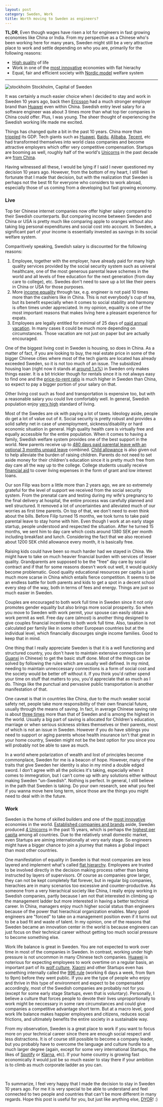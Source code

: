 ```yaml
---
layout: post
category: Sweden, Work
title: Worth moving to Sweden as engineers?
---
```


**TL;DR**, Even though wages have risen a lot for engineers in fast growing economies like China
or India. From my perspective as a Chinese who's been working here for many years, Sweden might still be
a very attractive place to work and settle depending on who you are, primarily for the following reasons:

* [High quality](https://www.usnews.com/news/best-countries/quality-of-life-rankings#) of life
* Work in one of the [most innovative](https://www.bloomberg.com/news/articles/2018-01-22/south-korea-tops-global-innovation-ranking-again-as-u-s-falls) economies with flat hierachy
* Equal, fair and efficient society with [Nordic model](https://en.wikipedia.org/wiki/Nordic_model) welfare system

----

<img src="{{ site.baseurl }}/images/stockholm.jpg" alt="stockholm"/>
<span class="image-label">Stockholm, Capital of Sweden</span>

It was certainly a much easier choice when I decided to stay and work in Sweden 10
years ago, back then [Ericsson](https://www.ericsson.com/en) had a much stronger employer brand than
[Huawei](https://www.huawei.com/en/) even within China. Swedish entry level salary for a software
engineer was about 3 times more than what top tier companies in China could offer. Plus, I was young.
The sheer thought of experiencing the Swedish working life made me excited.

Things has changed quite a bit in the past 10 years. China more than
[trippled](https://en.wikipedia.org/wiki/Historical_GDP_of_China)
its GDP. Tech giants such as [Huawei](https://www.huawei.com/en/), [Baidu](http://www.baidu.com),
[Alibaba](https://www.alibaba.com), [Tecent](https://www.tencent.com/en-us/), etc had transformed
themselves into world class companies and become attractive employers which offer very competitive
compensation. Startups are booming as well, roughly half of the
world's [Unicorns](https://en.wikipedia.org/wiki/Unicorn_(finance)) in the past decade are
[from China](https://en.wikipedia.org/wiki/List_of_unicorn_startup_companies).

Having witnessed all these, I would be lying if I said I never questioned my decision 10 years ago.
However, from the bottom of my heart, I still feel fortunate that I made that decision, but with
the realization that Sweden is perhaps not the best fit for everyone who considers to work abroad, 
especially those of us coming from a developing but fast growing economy.

### Live

Top tier Chinese internet companies now offer higher salary compared to their Swedish counterparts. But comparing 
income between Sweden and China or USA is pretty much like comparing apple to oranges without also taking
big personal expenditures and social cost into account. In Sweden, a significant part of your income
is essentially invested as savings in its social welfare system.

Comparitively speaking, Swedish salary is discounted for the following reasons:

1. Employee, together with the employer, have already paid for many high quality services provided by 
the social security system such as univeral healthcare, one of the most generous parental leave schemes in the world and all
levels of free education for the next generation (from day care to college), etc. Swedes don't need to save up a lot like their
peers in China or USA for those purposes.
2. More [income equality](https://www.cia.gov/library/publications/the-world-factbook/rankorder/2172rank.html)
through tax, e.g. engineer is not paid 10 times more than the cashiers like in China.
This is not everybody's cup of tea, but its benefit especially when it comes to social stability and harmony
is often times under appreciated. In my opinion, equality is one of the most important reasons that makes
living here a pleasant experience for expats.
3. Employees are legally entitled for minimal of 25 days of [paid annual vacation](https://www.unionen.se/in-english/annual-vacation). 
In many cases it could be much more depending on circumstances. Those vacation are not just on paper but are actually encouraged.

One of the biggest living cost in Sweden is housing, so does in China. As a matter of fact, if you are looking to
buy, the real estate price in some of the bigger Chinese cities where most of the tech giants are located has already exceeded Sweden, so it is
not too much of an issue. The subsidized housing loan (right now it stands at [around 1.x%](http://www.nasdaqomxnordic.com/bonds/sweden/mortgagerates))
in Sweden only makes things easier. It is a bit trickier though for rentals since it is not always easy
to find one and the [price-to-rent ratio](https://www.investopedia.com/terms/p/price-to-rent-ratio.asp)
is much higher in Sweden than China, so expect to pay a bigger portion of your salary on that.

Other living cost such as food and transportation is expensive too, but with a reasonable salary you could live
comfortably well. In general, Swedish population enjoy [very high](https://www.usnews.com/news/best-countries/quality-of-life-rankings#) standard of living.

Most of the Swedes are ok with paying a lot of taxes. Ideology aside, people do get a lot of value out of it. Social security
is pretty robust and provides a solid safety net in case of unemployment, sickness/disability or hard economic situation in
general. High quality health care is virtually free and equally accessible for the entire population. When it
comes to having a family, Swedish welfare system provides one of the best support in the world. New parents receive
up to [480 days paid parental leave with an optional 3 months unpaid leave](https://en.wikipedia.org/wiki/Social_security_in_Sweden#Parental_benefit) combined.
[Child allowance](https://en.wikipedia.org/wiki/Social_security_in_Sweden#Child_allowance)
is also given out to help alleviate the burden of raising children. Parents do not need to set aside money for
their children's education since it is pretty much free from day care all the way up to the college. College students
usually receive [financial aid](https://en.wikipedia.org/wiki/Student_financial_aid_(Sweden)) to cover living
expenses in the form of grant and low interest loans.

Our son Filip was born a little more than 2 years ago, we are so extremely grateful for the level of support
we received from the social security system. From the prenatal care and testing during my wife's pregnancy
to the final delivery at hospital, the entire process was carefully planned and well structured. It removed a lot
of uncertainties and alleviated much of our worries as first time parents. On top of that, we don't need to even
think about the bills. Before Filip turned 15 months, we took turns to take paid parental leave to stay home with him.
Even though I work at an early stage startup, people understood and respected the situation. After he turned
15 months, we sent him to day care which costs around 1380 SEK per month including breakfast and lunch. Considering
the fact that we also received about 1200 SEK child allowance every month, it is basically free. 

Raising kids could have been so much harder had we stayed in China. We might have to take on much heavier financial burden with services
of lesser quality. Grandparents are supposed to be the "free" day care by social contract and if that for some reasons doesn't
work out well, it would quickly become problematic. Good quality educational resources per capita is just much more scarse in China which
entails fierce competition. It seems to be an endless battle for both parents and kids to get a spot in a decent school every step
of the way, both in terms of fees and energy. Things are just so much easier in Sweden.

Couples are encouraged to both work full time in Sweden since it not only promotes gender equality but also brings more
social prosperity. So when you move to Sweden with work permit, your spouse can easily obtain a work permit as well.
Free day care (almost) is another thing designed to give couples financial incentives to both work full time.
Also, taxation is not calculated per family like in some other European countries but at the individual level,
which financially discourges single income families. Good to keep that in mind.

One thing that I really appreciate Sweden is that it is a well functioning and structured country, you don't
have to maintain extensive connections (or [Guanxi](https://en.wikipedia.org/wiki/Guanxi) in Chinese) to get the
basic stuff done. Most of the things can be solved by following the rules which are usually well defined. In
my mind, needing to maintain unneccessary connections is a form of social cost and the society would
be better off without it. If you think you'd rather spend your time on stuff that matters to you, you'd
appreciate that as much as I do. Things like the punctual and pervasive public transportation is another
manifestation of that.

One caveat is that in countries like China, due to the much weaker social safety net, people take more responsibility
of their own financial future, usually through the means of saving. In fact, in average Chinese saving rate is about
[three times](https://data.oecd.org/natincome/saving-rate.htm) more than that of Sweden and is among the highest in the world.
Usually a big part of saving is allocated for Children's education, marriage or when serious sickness strikes themselves
or their parents, most of which is not an issue in Sweden. However if you do have siblings you need to support or 
aging parents whose health insurance isn't that great in your home country, Sweden might not be the best option for you
since you will probably not be able to save as much.

In a world where polarization of wealth and lost of principles become commonplace, Sweden for me is a beacon of hope. However,
many of the traits that give Sweden her identity is also in my mind a double edged sword. I don't agree with all the policies it's taking, especially
when it comes to immegration, but I can't come up with any solutions either without making Sweden "un-Swedish". Nothing is perfect.
In general, I still believe in the path that Sweden is taking. Do your own research, see what you feel if you wanna move here long term,
since those are the things you might need to deal with in the future.


### Work

Sweden is the home of skilled builders and one of the
[most innovative](https://www.bloomberg.com/news/articles/2018-01-22/south-korea-tops-global-innovation-ranking-again-as-u-s-falls)
economies in the world. [Established companies and brands](http://brandirectory.com/league_tables/table/sweden-2016) aside, Sweden produced
[4 Unicorns](https://en.wikipedia.org/wiki/List_of_unicorn_startup_companies#Unicorns_list) in the past 15 years, which
is perhaps the [highest per capita](http://knowledge.wharton.upenn.edu/article/how-stockholm-became-a-unicorn-factory/) among all countries.
Due to the relatively small domestic market, even Startups are aiming internationally at very early stage. So engineers might have
a bigger chance to join a journey that makes a global impact than most other countries.

One manifestation of equality in Sweden is that most companies are less layered and implement what's called
[flat hierarchy](https://en.wikipedia.org/wiki/Flat_organization). Employees are trusted to be involved directly in the decision
making process rather than being instructed by layers of supervisors. Of course as companies grow larger, they can not be kept completely
flat forever, but in regular big companies, hierachies are in many scenarios too excessive and counter-productive. As someone from a very hierachical society
like China, I really enjoy working in Swedish companies, partly because I am not that interested in climbing up the management ladder
but more interested in having a better technical career. In China, managers enjoy much higher social status than engineers because of
the power that hierachical organization enables. Many good engineers are "forced" to take on a management position even if it turns
out to be a bad fit and waste of talent. In my opinion, one of the reasons that Sweden became an innovation center in the world
is because engineers can just focus on their technical career without getting too much social pressure to become something else.

Work life balance is great in Sweden. You are not expected to work over time in most of the companies in Sweden.
In contrast, working under high pressure is not uncommon in many Chinese tech companies. [Huawei](https://www.huawei.com/en/) is noterious
for expecting employees to work overtime on a regular basis, an important part of its [wolf culture](https://huaweico.wordpress.com/our-culture/),
[Xiaomi](https://www.mi.com/global/) and other Startups even has something internally called the [996 rule](https://www.quora.com/What-does-9-9-6-refer-to-in-Chinas-startup-scene)
(working 6 days a week, from 9am to 9pm) before they went public. If you are the type of people who enjoy and thrive in this type of environment and
expect to be compensated accordingly, most of the Swedish companies are probably not for you (except for some early stage Startups, even that is voluntary).
Personally, I believe a culture that forces people to devote their lives unproportionally to work might be neccessary in some rare circumstances and could
give companies a competitive advantage short term. But at a macro level, good work life balance makes happier employees and citizens, reduces social frictions,
and ultimately benefits the entire society in a sustainable way. 

From my observation, Sweden is a great place to work if you want to focus more on your technical career since there are enough social respect and less distractions. It is of
course still possible to become a company leader, but you probably have to overcome the language and culture hurdle to a much larger degree (again, except for some very 
international Startups, the likes of [Spotify](https://www.spotify.com/se/) or [Klarna](https://klarna.se), etc). If your home country is
growing fast economically it would just be so much easier to stay there if your ambition is to climb as much corporate ladder as you can.

<br/>

To summarize, I feel very happy that I made the decision to stay in Sweden 10 years ago. For me it is very special to be able to understand and feel connected to two
people and countries that can't be more different in many regards. Hope this post is useful for you, but just like anything else, [DYOR](https://www.urbandictionary.com/define.php?term=DYOR)! :)